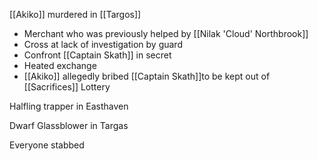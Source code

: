 


[[Akiko]] murdered in [[Targos]]
- Merchant who was previously helped by [[Nilak 'Cloud' Northbrook]]
- Cross at lack of investigation by guard
- Confront [[Captain Skath]] in secret
- Heated exchange
- [[Akiko]] allegedly bribed [[Captain Skath]]to be kept out of [[Sacrifices]] Lottery


Halfling trapper in Easthaven



Dwarf Glassblower in Targas

Everyone stabbed 